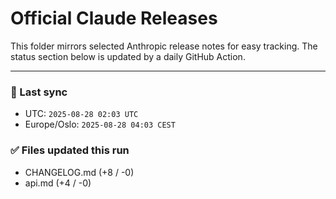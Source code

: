 # Official Claude Releases

This folder mirrors selected Anthropic release notes for easy tracking.
The status section below is updated by a daily GitHub Action.


---

<!-- sync-status:start -->

### 🔄 Last sync
- UTC: `2025-08-28 02:03 UTC`
- Europe/Oslo: `2025-08-28 04:03 CEST`

### ✅ Files updated this run

- CHANGELOG.md (+8 / -0)
- api.md (+4 / -0)<!-- sync-status:end -->







